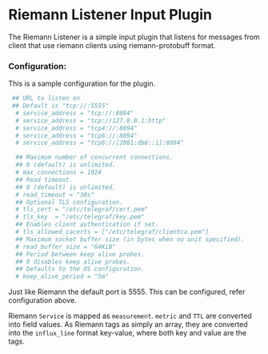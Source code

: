 # Riemann Listener Input Plugin

The Riemann Listener is a simple input plugin that listens for messages from
client that use riemann clients using riemann-protobuff format.


### Configuration:

This is a sample configuration for the plugin.

```toml
 ## URL to listen on
 ## Default is "tcp://:5555"
  # service_address = "tcp://:8094"
  # service_address = "tcp://127.0.0.1:http"
  # service_address = "tcp4://:8094"
  # service_address = "tcp6://:8094"
  # service_address = "tcp6://[2001:db8::1]:8094"

  ## Maximum number of concurrent connections.
  ## 0 (default) is unlimited.
  # max_connections = 1024
  ## Read timeout.
  ## 0 (default) is unlimited.
  # read_timeout = "30s"
  ## Optional TLS configuration.
  # tls_cert = "/etc/telegraf/cert.pem"
  # tls_key  = "/etc/telegraf/key.pem"
  ## Enables client authentication if set.
  # tls_allowed_cacerts = ["/etc/telegraf/clientca.pem"]
  ## Maximum socket buffer size (in bytes when no unit specified).
  # read_buffer_size = "64KiB"
  ## Period between keep alive probes.
  ## 0 disables keep alive probes.
  ## Defaults to the OS configuration.
  # keep_alive_period = "5m"
```
Just like Riemann the default port is 5555. This can be configured, refer configuration above.

Riemann `Service` is mapped as `measurement`. `metric` and `TTL` are converted into field values.
As Riemann tags as simply an array, they are converted into the `influx_line` format key-value, where both key and value are the tags.
